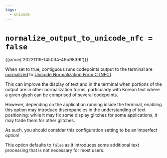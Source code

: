 ```yaml
---
tags:
  - unicode
---
```

# `normalize_output_to_unicode_nfc = false`

{{since('20221119-145034-49b9839f')}}

When set to true, contiguous runs codepoints output to the terminal
are [normalized](http://www.unicode.org/faq/normalization.html) to [Unicode
Normalization Form C (NFC)](https://www.unicode.org/reports/tr15/#Norm_Forms).

This can improve the display of text and in the terminal when portions of the
output are in other normalization forms, particularly with Korean text where a
given glyph can be comprised of several codepoints.

However, depending on the application running inside the terminal, enabling
this option may introduce discrepancies in the understanding of text
positioning: while it may fix some display glitches for some applications, it
may trade them for other glitches.

As such, you should consider this configuration setting to be an imperfect
option!

This option defaults to `false` as it introduces some additional text
processing that is not necessary for most users.

